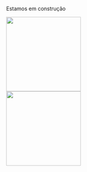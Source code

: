 Estamos em construção

<html>
<body>
<div aling="left">
      <a href="https://github.com/anuraghazra/github-readme-stats">
  <img height=200 align="center" src="https://github-readme-stats.vercel.app/api?username=LeoTerryMaster&show_icons=true&&theme=dracula&count_private=true" />
</a>
</div>

<div aling="left">
<a href="https://github.com/anuraghazra/github-readme-stats">
  <img height=200 align="center" src="https://github-readme-stats.vercel.app/api/top-langs/?username=LeoTerryMaster&langs_count=8" />
</a>
</div>

  
</body>
</html>











